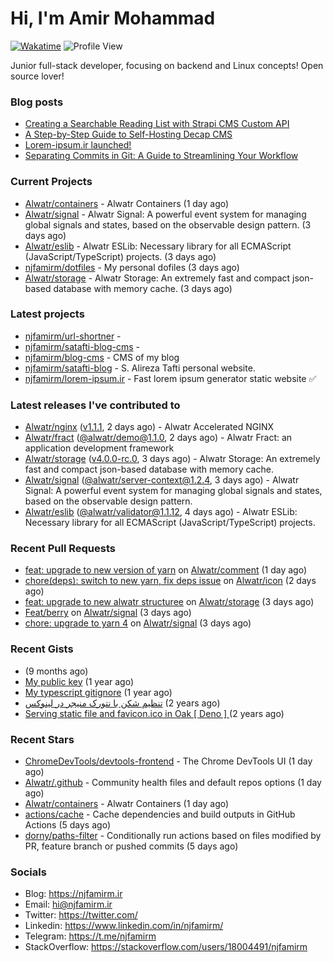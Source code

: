 # Hi, I'm Amir Mohammad
[![Wakatime](https://wakatime.com/badge/user/68776a95-d771-48a4-a960-90136239e4fd.svg)](https://wakatime.com/@68776a95-d771-48a4-a960-90136239e4fd)
![Profile View](https://komarev.com/ghpvc/?username=njfamirm)

Junior full-stack developer, focusing on backend and Linux concepts!
Open source lover!

### Blog posts

- [Creating a Searchable Reading List with Strapi CMS Custom API](https://www.njfamirm.ir/en/blog/strapi-custom-api/)
- [A Step-by-Step Guide to Self-Hosting Decap CMS](https://www.njfamirm.ir/en/blog/self-hosting-decap-cms/)
- [Lorem-ipsum.ir launched!](https://www.njfamirm.ir/en/blog/lorem-ipsum-ir-launched/)
- [Separating Commits in Git: A Guide to Streamlining Your Workflow](https://www.njfamirm.ir/en/blog/git-separate/)


### Current Projects

- [Alwatr/containers](https://github.com/Alwatr/containers) - Alwatr Containers (1 day ago)
- [Alwatr/signal](https://github.com/Alwatr/signal) - Alwatr Signal: A powerful event system for managing global signals and states, based on the observable design pattern. (3 days ago)
- [Alwatr/eslib](https://github.com/Alwatr/eslib) - Alwatr ESLib: Necessary library for all ECMAScript (JavaScript/TypeScript) projects. (3 days ago)
- [njfamirm/dotfiles](https://github.com/njfamirm/dotfiles) - My personal dofiles (3 days ago)
- [Alwatr/storage](https://github.com/Alwatr/storage) - Alwatr Storage: An extremely fast and compact json-based database with memory cache. (3 days ago)

### Latest projects

- [njfamirm/url-shortner](https://github.com/njfamirm/url-shortner) - 
- [njfamirm/satafti-blog-cms](https://github.com/njfamirm/satafti-blog-cms) - 
- [njfamirm/blog-cms](https://github.com/njfamirm/blog-cms) - CMS of my blog
- [njfamirm/satafti-blog](https://github.com/njfamirm/satafti-blog) - S. Alireza Tafti personal website.
- [njfamirm/lorem-ipsum.ir](https://github.com/njfamirm/lorem-ipsum.ir) - Fast lorem ipsum generator static website ✅

### Latest releases I've contributed to

- [Alwatr/nginx](https://github.com/Alwatr/nginx) ([v1.1.1](https://github.com/Alwatr/nginx/releases/tag/v1.1.1), 2 days ago) - Alwatr Accelerated NGINX
- [Alwatr/fract](https://github.com/Alwatr/fract) ([@alwatr/demo@1.1.0](https://github.com/Alwatr/fract/releases/tag/%40alwatr/demo%401.1.0), 2 days ago) - Alwatr Fract: an application development framework
- [Alwatr/storage](https://github.com/Alwatr/storage) ([v4.0.0-rc.0](https://github.com/Alwatr/storage/releases/tag/v4.0.0-rc.0), 3 days ago) - Alwatr Storage: An extremely fast and compact json-based database with memory cache.
- [Alwatr/signal](https://github.com/Alwatr/signal) ([@alwatr/server-context@1.2.4](https://github.com/Alwatr/signal/releases/tag/%40alwatr/server-context%401.2.4), 3 days ago) - Alwatr Signal: A powerful event system for managing global signals and states, based on the observable design pattern.
- [Alwatr/eslib](https://github.com/Alwatr/eslib) ([@alwatr/validator@1.1.12](https://github.com/Alwatr/eslib/releases/tag/%40alwatr/validator%401.1.12), 4 days ago) - Alwatr ESLib: Necessary library for all ECMAScript (JavaScript/TypeScript) projects.

### Recent Pull Requests

- [feat: upgrade to new version of yarn](https://github.com/Alwatr/comment/pull/72) on [Alwatr/comment](https://github.com/Alwatr/comment) (1 day ago)
- [chore(deps): switch to new yarn, fix deps issue](https://github.com/Alwatr/icon/pull/53) on [Alwatr/icon](https://github.com/Alwatr/icon) (2 days ago)
- [feat: upgrade to new alwatr structuree](https://github.com/Alwatr/storage/pull/101) on [Alwatr/storage](https://github.com/Alwatr/storage) (3 days ago)
- [Feat/berry](https://github.com/Alwatr/signal/pull/69) on [Alwatr/signal](https://github.com/Alwatr/signal) (3 days ago)
- [chore: upgrade to yarn 4](https://github.com/Alwatr/signal/pull/68) on [Alwatr/signal](https://github.com/Alwatr/signal) (3 days ago)

### Recent Gists

- [](https://gist.github.com/022d07ecd84e69ad31ef0bcd32d86b59) (9 months ago)
- [My public key](https://gist.github.com/879f720c9ca74a0934ce571b7285ed34) (1 year ago)
- [My typescript gitignore](https://gist.github.com/6a40b1912daab3f91a02a7b53f3f76c3) (1 year ago)
- [تنظیم شکن با نتورک منیجر در لینوکس](https://gist.github.com/cc40c344e89bdcdf77085cbf1fc05162) (2 years ago)
- [Serving static file and favicon.ico in Oak [ Deno ] ](https://gist.github.com/9bcaca2b6a672e729c099193b4aafe9f) (2 years ago)

### Recent Stars

- [ChromeDevTools/devtools-frontend](https://github.com/ChromeDevTools/devtools-frontend) - The Chrome DevTools UI (1 day ago)
- [Alwatr/.github](https://github.com/Alwatr/.github) - Community health files and default repos options (1 day ago)
- [Alwatr/containers](https://github.com/Alwatr/containers) - Alwatr Containers (1 day ago)
- [actions/cache](https://github.com/actions/cache) - Cache dependencies and build outputs in GitHub Actions (5 days ago)
- [dorny/paths-filter](https://github.com/dorny/paths-filter) - Conditionally run actions based on files modified by PR, feature branch or pushed commits (5 days ago)

### Socials

- Blog: https://njfamirm.ir
- Email: hi@njfamirm.ir
- Twitter: https://twitter.com/
- Linkedin: https://www.linkedin.com/in/njfamirm/
- Telegram: https://t.me/njfamirm
- StackOverflow: https://stackoverflow.com/users/18004491/njfamirm
